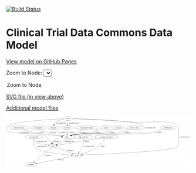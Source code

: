 <link rel='stylesheet' href="assets/style.css">
<link rel='stylesheet' href="https://unpkg.com/leaflet@1.5.1/dist/leaflet.css" integrity="sha512-xwE/Az9zrjBIphAcBb3F6JVqxf46+CDLwfLMHloNu6KEQCAWi6HcDUbeOfBIptF7tcCzusKFjFw2yuvEpDL9wQ==" crossorigin="">
<script type="text/javascript" src="https://code.jquery.com/jquery-3.2.1.min.js"></script>
<script type="text/javascript"  src="https://unpkg.com/leaflet@1.5.1/dist/leaflet.js"></script>
<script type="text/javascript" src="assets/actions.js"></script>

[![Build Status](https://travis-ci.org/CBIIT/ctdc-model.svg?branch=master)](https://travis-ci.org/CBIIT/ctdc-model)

# Clinical Trial Data Commons Data Model

[View model on GitHub Pages](https://cbiit.github.io/ctdc-model/)




Zoom to Node: <select id="node_select">
  <option value="">Zoom to Node</option>
</select>
<div id="model"></div>

<p>
<a href="./model-desc/ctdc-model.svg">SVG file (in view above)</a>
<p>
<a href="./model-desc">Additional model files</a>
<div id='graph' style='display:off;'>
<svg width="1747pt" height="479pt"
 viewBox="0.00 0.00 1747.41 479.00" xmlns="http://www.w3.org/2000/svg" xmlns:xlink="http://www.w3.org/1999/xlink">
<g id="graph0" class="graph" transform="scale(1 1) rotate(0) translate(4 475)">
<title>Perl</title>
<polygon fill="#ffffff" stroke="transparent" points="-4,4 -4,-475 1743.4085,-475 1743.4085,4 -4,4"/>
<!-- targeted_therapy -->
<g id="node1" class="node">
<title>targeted_therapy</title>
<ellipse fill="none" stroke="#000000" cx="119.4085" cy="-366" rx="91.784" ry="18"/>
<text text-anchor="middle" x="119.4085" y="-362.3" font-family="Times,serif" font-size="14.00" fill="#000000">targeted_therapy</text>
</g>
<!-- subject -->
<g id="node10" class="node">
<title>subject</title>
<ellipse fill="none" stroke="#000000" cx="572.4085" cy="-279" rx="44.6926" ry="18"/>
<text text-anchor="middle" x="572.4085" y="-275.3" font-family="Times,serif" font-size="14.00" fill="#000000">subject</text>
</g>
<!-- targeted_therapy&#45;&gt;subject -->
<g id="edge20" class="edge">
<title>targeted_therapy&#45;&gt;subject</title>
<path fill="none" stroke="#000000" d="M164.4215,-350.1726C198.1666,-338.8592 245.692,-324.0862 288.4085,-315 331.0639,-305.9268 448.6971,-292.3758 518.4667,-284.7499"/>
<polygon fill="#000000" stroke="#000000" points="519.2538,-288.185 528.8165,-283.6237 518.4965,-281.2261 519.2538,-288.185"/>
<text text-anchor="middle" x="325.4085" y="-318.8" font-family="Times,serif" font-size="14.00" fill="#000000">of_subject</text>
</g>
<!-- program -->
<g id="node2" class="node">
<title>program</title>
<ellipse fill="none" stroke="#000000" cx="232.4085" cy="-18" rx="50.8918" ry="18"/>
<text text-anchor="middle" x="232.4085" y="-14.3" font-family="Times,serif" font-size="14.00" fill="#000000">program</text>
</g>
<!-- demographic -->
<g id="node3" class="node">
<title>demographic</title>
<ellipse fill="none" stroke="#000000" cx="300.4085" cy="-366" rx="71.4873" ry="18"/>
<text text-anchor="middle" x="300.4085" y="-362.3" font-family="Times,serif" font-size="14.00" fill="#000000">demographic</text>
</g>
<!-- demographic&#45;&gt;subject -->
<g id="edge21" class="edge">
<title>demographic&#45;&gt;subject</title>
<path fill="none" stroke="#000000" d="M328.3944,-349.1822C347.9674,-338.0641 375.0447,-323.9428 400.4085,-315 439.4275,-301.2428 485.3739,-291.9586 519.9588,-286.2689"/>
<polygon fill="#000000" stroke="#000000" points="520.5285,-289.7224 529.8509,-284.6883 519.4239,-282.8101 520.5285,-289.7224"/>
<text text-anchor="middle" x="437.4085" y="-318.8" font-family="Times,serif" font-size="14.00" fill="#000000">of_subject</text>
</g>
<!-- associated_link -->
<g id="node4" class="node">
<title>associated_link</title>
<ellipse fill="none" stroke="#000000" cx="258.4085" cy="-279" rx="82.5854" ry="18"/>
<text text-anchor="middle" x="258.4085" y="-275.3" font-family="Times,serif" font-size="14.00" fill="#000000">associated_link</text>
</g>
<!-- project -->
<g id="node6" class="node">
<title>project</title>
<ellipse fill="none" stroke="#000000" cx="665.4085" cy="-105" rx="44.393" ry="18"/>
<text text-anchor="middle" x="665.4085" y="-101.3" font-family="Times,serif" font-size="14.00" fill="#000000">project</text>
</g>
<!-- associated_link&#45;&gt;project -->
<g id="edge10" class="edge">
<title>associated_link&#45;&gt;project</title>
<path fill="none" stroke="#000000" d="M255.7074,-260.6669C253.3513,-236.8682 253.4227,-195.81 277.4085,-174 325.5289,-130.2448 516.1776,-113.4234 611.1114,-107.6635"/>
<polygon fill="#000000" stroke="#000000" points="611.594,-111.1413 621.3718,-107.0616 611.1839,-104.1534 611.594,-111.1413"/>
<text text-anchor="middle" x="334.9085" y="-188.3" font-family="Times,serif" font-size="14.00" fill="#000000">associated_with</text>
</g>
<!-- study -->
<g id="node9" class="node">
<title>study</title>
<ellipse fill="none" stroke="#000000" cx="437.4085" cy="-192" rx="36.2938" ry="18"/>
<text text-anchor="middle" x="437.4085" y="-188.3" font-family="Times,serif" font-size="14.00" fill="#000000">study</text>
</g>
<!-- associated_link&#45;&gt;study -->
<g id="edge9" class="edge">
<title>associated_link&#45;&gt;study</title>
<path fill="none" stroke="#000000" d="M259.9552,-260.9669C261.8592,-249.9124 266.0796,-236.3295 275.4085,-228 304.2131,-202.2812 322.7167,-218.3955 360.4085,-210 371.4887,-207.532 383.4444,-204.7804 394.554,-202.1859"/>
<polygon fill="#000000" stroke="#000000" points="395.5331,-205.5514 404.4695,-199.86 393.9344,-198.7363 395.5331,-205.5514"/>
<text text-anchor="middle" x="332.9085" y="-231.8" font-family="Times,serif" font-size="14.00" fill="#000000">associated_with</text>
</g>
<!-- diagnosis -->
<g id="node5" class="node">
<title>diagnosis</title>
<ellipse fill="none" stroke="#000000" cx="444.4085" cy="-366" rx="54.6905" ry="18"/>
<text text-anchor="middle" x="444.4085" y="-362.3" font-family="Times,serif" font-size="14.00" fill="#000000">diagnosis</text>
</g>
<!-- diagnosis&#45;&gt;subject -->
<g id="edge19" class="edge">
<title>diagnosis&#45;&gt;subject</title>
<path fill="none" stroke="#000000" d="M458.82,-348.3309C468.1539,-337.6927 481.0293,-324.428 494.4085,-315 505.1828,-307.4077 517.8137,-300.7671 529.7354,-295.3259"/>
<polygon fill="#000000" stroke="#000000" points="531.341,-298.4437 539.0953,-291.2241 528.5313,-292.0323 531.341,-298.4437"/>
<text text-anchor="middle" x="531.4085" y="-318.8" font-family="Times,serif" font-size="14.00" fill="#000000">of_subject</text>
</g>
<!-- project&#45;&gt;program -->
<g id="edge5" class="edge">
<title>project&#45;&gt;program</title>
<path fill="none" stroke="#000000" d="M625.4491,-96.9712C547.433,-81.2959 374.7823,-46.6063 286.5746,-28.8833"/>
<polygon fill="#000000" stroke="#000000" points="287.2562,-25.4503 276.7627,-26.9118 285.8773,-32.3132 287.2562,-25.4503"/>
<text text-anchor="middle" x="514.4085" y="-57.8" font-family="Times,serif" font-size="14.00" fill="#000000">belongs_to</text>
</g>
<!-- specimen -->
<g id="node7" class="node">
<title>specimen</title>
<ellipse fill="none" stroke="#000000" cx="572.4085" cy="-366" rx="55.4913" ry="18"/>
<text text-anchor="middle" x="572.4085" y="-362.3" font-family="Times,serif" font-size="14.00" fill="#000000">specimen</text>
</g>
<!-- specimen&#45;&gt;subject -->
<g id="edge22" class="edge">
<title>specimen&#45;&gt;subject</title>
<path fill="none" stroke="#000000" d="M572.4085,-347.9735C572.4085,-336.1918 572.4085,-320.5607 572.4085,-307.1581"/>
<polygon fill="#000000" stroke="#000000" points="575.9086,-307.0033 572.4085,-297.0034 568.9086,-307.0034 575.9086,-307.0033"/>
<text text-anchor="middle" x="609.4085" y="-318.8" font-family="Times,serif" font-size="14.00" fill="#000000">of_subject</text>
</g>
<!-- non_targeted_therapy -->
<g id="node8" class="node">
<title>non_targeted_therapy</title>
<ellipse fill="none" stroke="#000000" cx="759.4085" cy="-366" rx="113.9803" ry="18"/>
<text text-anchor="middle" x="759.4085" y="-362.3" font-family="Times,serif" font-size="14.00" fill="#000000">non_targeted_therapy</text>
</g>
<!-- non_targeted_therapy&#45;&gt;subject -->
<g id="edge24" class="edge">
<title>non_targeted_therapy&#45;&gt;subject</title>
<path fill="none" stroke="#000000" d="M722.5997,-348.7192C701.4847,-338.8209 674.4708,-326.182 650.4085,-315 637.6905,-309.0898 623.7919,-302.6644 611.2959,-296.8996"/>
<polygon fill="#000000" stroke="#000000" points="612.603,-293.6482 602.0563,-292.6395 609.672,-300.005 612.603,-293.6482"/>
<text text-anchor="middle" x="717.4085" y="-318.8" font-family="Times,serif" font-size="14.00" fill="#000000">of_subject</text>
</g>
<!-- study&#45;&gt;program -->
<g id="edge3" class="edge">
<title>study&#45;&gt;program</title>
<path fill="none" stroke="#000000" d="M418.8546,-176.2518C382.651,-145.5229 302.4289,-77.4319 259.9834,-41.405"/>
<polygon fill="#000000" stroke="#000000" points="262.1582,-38.6601 252.2693,-34.8574 257.6284,-43.9969 262.1582,-38.6601"/>
<text text-anchor="middle" x="394.4085" y="-101.3" font-family="Times,serif" font-size="14.00" fill="#000000">belongs_to</text>
</g>
<!-- study&#45;&gt;project -->
<g id="edge4" class="edge">
<title>study&#45;&gt;project</title>
<path fill="none" stroke="#000000" d="M466.2849,-180.9814C506.0273,-165.8165 577.8374,-138.4153 623.4926,-120.9942"/>
<polygon fill="#000000" stroke="#000000" points="625.002,-124.1645 633.0971,-117.3294 622.5064,-117.6245 625.002,-124.1645"/>
<text text-anchor="middle" x="604.4085" y="-144.8" font-family="Times,serif" font-size="14.00" fill="#000000">belongs_to</text>
</g>
<!-- subject&#45;&gt;study -->
<g id="edge6" class="edge">
<title>subject&#45;&gt;study</title>
<path fill="none" stroke="#000000" d="M529.6174,-273.1418C494.8154,-267.4061 449.6905,-257.4181 438.4085,-243 433.4755,-236.6958 431.9014,-228.4852 431.9293,-220.5004"/>
<polygon fill="#000000" stroke="#000000" points="435.4356,-220.5595 432.7408,-210.3131 428.4577,-220.0036 435.4356,-220.5595"/>
<text text-anchor="middle" x="477.4085" y="-231.8" font-family="Times,serif" font-size="14.00" fill="#000000">belongs_to</text>
</g>
<!-- surgery -->
<g id="node11" class="node">
<title>surgery</title>
<ellipse fill="none" stroke="#000000" cx="938.4085" cy="-366" rx="46.5926" ry="18"/>
<text text-anchor="middle" x="938.4085" y="-362.3" font-family="Times,serif" font-size="14.00" fill="#000000">surgery</text>
</g>
<!-- surgery&#45;&gt;subject -->
<g id="edge18" class="edge">
<title>surgery&#45;&gt;subject</title>
<path fill="none" stroke="#000000" d="M902.6432,-354.205C895.9381,-352.0787 888.9736,-349.9273 882.4085,-348 827.6885,-331.9357 814.3257,-326.2078 758.4085,-315 700.3536,-303.3637 684.0773,-310.42 626.4085,-297 622.8293,-296.1671 619.1504,-295.1963 615.4764,-294.1453"/>
<polygon fill="#000000" stroke="#000000" points="616.4198,-290.774 605.8341,-291.2155 614.3846,-297.4717 616.4198,-290.774"/>
<text text-anchor="middle" x="857.4085" y="-318.8" font-family="Times,serif" font-size="14.00" fill="#000000">of_subject</text>
</g>
<!-- principal_investigator -->
<g id="node12" class="node">
<title>principal_investigator</title>
<ellipse fill="none" stroke="#000000" cx="944.4085" cy="-279" rx="113.18" ry="18"/>
<text text-anchor="middle" x="944.4085" y="-275.3" font-family="Times,serif" font-size="14.00" fill="#000000">principal_investigator</text>
</g>
<!-- principal_investigator&#45;&gt;project -->
<g id="edge2" class="edge">
<title>principal_investigator&#45;&gt;project</title>
<path fill="none" stroke="#000000" d="M931.059,-261.1076C913.1357,-238.1695 879.2565,-198.4482 842.4085,-174 802.1697,-147.302 750.0601,-128.5724 712.8211,-117.4296"/>
<polygon fill="#000000" stroke="#000000" points="713.7934,-114.0674 703.2132,-114.6239 711.8312,-120.7868 713.7934,-114.0674"/>
<text text-anchor="middle" x="909.9085" y="-188.3" font-family="Times,serif" font-size="14.00" fill="#000000">directs</text>
</g>
<!-- principal_investigator&#45;&gt;study -->
<g id="edge1" class="edge">
<title>principal_investigator&#45;&gt;study</title>
<path fill="none" stroke="#000000" d="M869.0318,-265.538C810.5187,-255.1378 727.3473,-240.4635 654.4085,-228 594.8166,-217.8171 525.9442,-206.4616 482.0578,-199.2777"/>
<polygon fill="#000000" stroke="#000000" points="482.4361,-195.7931 472.0023,-197.6331 481.3062,-202.7013 482.4361,-195.7931"/>
<text text-anchor="middle" x="758.9085" y="-231.8" font-family="Times,serif" font-size="14.00" fill="#000000">directs</text>
</g>
<!-- image_collection -->
<g id="node13" class="node">
<title>image_collection</title>
<ellipse fill="none" stroke="#000000" cx="724.4085" cy="-279" rx="89.0842" ry="18"/>
<text text-anchor="middle" x="724.4085" y="-275.3" font-family="Times,serif" font-size="14.00" fill="#000000">image_collection</text>
</g>
<!-- image_collection&#45;&gt;project -->
<g id="edge8" class="edge">
<title>image_collection&#45;&gt;project</title>
<path fill="none" stroke="#000000" d="M728.5619,-260.8442C730.133,-251.006 730.9908,-238.7059 728.4085,-228 719.7788,-192.2213 698.8697,-155.1557 683.4963,-131.1927"/>
<polygon fill="#000000" stroke="#000000" points="686.3239,-129.1221 677.9125,-122.6801 680.4708,-132.9615 686.3239,-129.1221"/>
<text text-anchor="middle" x="780.9085" y="-188.3" font-family="Times,serif" font-size="14.00" fill="#000000">associated_with</text>
</g>
<!-- image_collection&#45;&gt;study -->
<g id="edge7" class="edge">
<title>image_collection&#45;&gt;study</title>
<path fill="none" stroke="#000000" d="M658.6998,-266.8277C607.8405,-257.3078 545.1039,-245.3082 539.4085,-243 528.0981,-238.4161 527.1025,-233.8803 516.4085,-228 503.2302,-220.7537 488.3231,-213.687 475.0371,-207.7608"/>
<polygon fill="#000000" stroke="#000000" points="476.2606,-204.4755 465.6971,-203.6609 473.4469,-210.8852 476.2606,-204.4755"/>
<text text-anchor="middle" x="596.9085" y="-231.8" font-family="Times,serif" font-size="14.00" fill="#000000">associated_with</text>
</g>
<!-- exposure -->
<g id="node14" class="node">
<title>exposure</title>
<ellipse fill="none" stroke="#000000" cx="1056.4085" cy="-366" rx="53.0913" ry="18"/>
<text text-anchor="middle" x="1056.4085" y="-362.3" font-family="Times,serif" font-size="14.00" fill="#000000">exposure</text>
</g>
<!-- exposure&#45;&gt;subject -->
<g id="edge23" class="edge">
<title>exposure&#45;&gt;subject</title>
<path fill="none" stroke="#000000" d="M1021.9114,-352.1377C990.3269,-340.1068 942.006,-323.3464 898.4085,-315 779.4162,-292.2198 745.2911,-320.3465 626.4085,-297 622.5904,-296.2502 618.6693,-295.3052 614.7672,-294.2428"/>
<polygon fill="#000000" stroke="#000000" points="615.7586,-290.8862 605.1764,-291.4045 613.7721,-297.5984 615.7586,-290.8862"/>
<text text-anchor="middle" x="992.4085" y="-318.8" font-family="Times,serif" font-size="14.00" fill="#000000">of_subject</text>
</g>
<!-- subject_status -->
<g id="node15" class="node">
<title>subject_status</title>
<ellipse fill="none" stroke="#000000" cx="1206.4085" cy="-366" rx="78.7863" ry="18"/>
<text text-anchor="middle" x="1206.4085" y="-362.3" font-family="Times,serif" font-size="14.00" fill="#000000">subject_status</text>
</g>
<!-- subject_status&#45;&gt;subject -->
<g id="edge16" class="edge">
<title>subject_status&#45;&gt;subject</title>
<path fill="none" stroke="#000000" d="M1164.7735,-350.6245C1130.1403,-338.5923 1079.2729,-322.6577 1033.4085,-315 854.815,-285.1814 804.4517,-329.9457 626.4085,-297 622.5293,-296.2822 618.5467,-295.3505 614.5874,-294.2891"/>
<polygon fill="#000000" stroke="#000000" points="615.4467,-290.8937 604.8655,-291.4315 613.4726,-297.6096 615.4467,-290.8937"/>
<text text-anchor="middle" x="1132.4085" y="-318.8" font-family="Times,serif" font-size="14.00" fill="#000000">of_subject</text>
</g>
<!-- data_file -->
<g id="node16" class="node">
<title>data_file</title>
<ellipse fill="none" stroke="#000000" cx="582.4085" cy="-453" rx="50.8918" ry="18"/>
<text text-anchor="middle" x="582.4085" y="-449.3" font-family="Times,serif" font-size="14.00" fill="#000000">data_file</text>
</g>
<!-- data_file&#45;&gt;diagnosis -->
<g id="edge11" class="edge">
<title>data_file&#45;&gt;diagnosis</title>
<path fill="none" stroke="#000000" d="M537.1859,-444.6854C506.5103,-438.1728 469.58,-428.3363 458.4085,-417 452.3606,-410.8628 448.8654,-402.3718 446.8641,-394.0774"/>
<polygon fill="#000000" stroke="#000000" points="450.3078,-393.4515 445.0928,-384.229 443.4183,-394.6907 450.3078,-393.4515"/>
<text text-anchor="middle" x="515.9085" y="-405.8" font-family="Times,serif" font-size="14.00" fill="#000000">associated_with</text>
</g>
<!-- data_file&#45;&gt;project -->
<g id="edge12" class="edge">
<title>data_file&#45;&gt;project</title>
<path fill="none" stroke="#000000" d="M632.8568,-450.7526C741.9414,-445.7709 1007.8872,-432.9679 1230.4085,-417 1318.4681,-410.6809 1624.4085,-454.286 1624.4085,-366 1624.4085,-366 1624.4085,-366 1624.4085,-192 1624.4085,-146.2215 922.1629,-115.0834 719.5327,-107.0515"/>
<polygon fill="#000000" stroke="#000000" points="719.5527,-103.5497 709.4228,-106.6536 719.2773,-110.5443 719.5527,-103.5497"/>
<text text-anchor="middle" x="1681.9085" y="-275.3" font-family="Times,serif" font-size="14.00" fill="#000000">associated_with</text>
</g>
<!-- data_file&#45;&gt;specimen -->
<g id="edge15" class="edge">
<title>data_file&#45;&gt;specimen</title>
<path fill="none" stroke="#000000" d="M580.3365,-434.9735C578.9823,-423.1918 577.1856,-407.5607 575.6451,-394.1581"/>
<polygon fill="#000000" stroke="#000000" points="579.097,-393.5383 574.4779,-384.0034 572.1428,-394.3376 579.097,-393.5383"/>
<text text-anchor="middle" x="635.9085" y="-405.8" font-family="Times,serif" font-size="14.00" fill="#000000">associated_with</text>
</g>
<!-- data_file&#45;&gt;study -->
<g id="edge13" class="edge">
<title>data_file&#45;&gt;study</title>
<path fill="none" stroke="#000000" d="M532.0486,-450.5854C400.1176,-443.7474 52.2434,-422.2265 18.4085,-384 -45.5951,-311.6889 76.3908,-322.6993 113.4085,-315 165.1202,-304.2445 303.4942,-321.2657 350.4085,-297 383.7837,-279.7372 409.2169,-243.5173 423.7265,-218.4835"/>
<polygon fill="#000000" stroke="#000000" points="426.9239,-219.9365 428.7464,-209.4996 420.8131,-216.522 426.9239,-219.9365"/>
<text text-anchor="middle" x="170.9085" y="-318.8" font-family="Times,serif" font-size="14.00" fill="#000000">associated_with</text>
</g>
<!-- data_file&#45;&gt;subject -->
<g id="edge14" class="edge">
<title>data_file&#45;&gt;subject</title>
<path fill="none" stroke="#000000" d="M633.2546,-451.9317C788.749,-448.1445 1250.0635,-432.8503 1294.4085,-384 1305.1628,-372.1532 1304.1204,-360.7153 1294.4085,-348 1260.5736,-303.7015 1228.5281,-323.3065 1173.4085,-315 932.8817,-278.7529 865.8371,-339.9068 626.4085,-297 622.5253,-296.3041 618.5399,-295.3875 614.5788,-294.336"/>
<polygon fill="#000000" stroke="#000000" points="615.4347,-290.9397 604.8543,-291.493 613.4704,-297.6585 615.4347,-290.9397"/>
<text text-anchor="middle" x="1358.9085" y="-362.3" font-family="Times,serif" font-size="14.00" fill="#000000">associated_with</text>
</g>
<!-- radiotherapy -->
<g id="node17" class="node">
<title>radiotherapy</title>
<ellipse fill="none" stroke="#000000" cx="1525.4085" cy="-366" rx="70.6878" ry="18"/>
<text text-anchor="middle" x="1525.4085" y="-362.3" font-family="Times,serif" font-size="14.00" fill="#000000">radiotherapy</text>
</g>
<!-- radiotherapy&#45;&gt;subject -->
<g id="edge17" class="edge">
<title>radiotherapy&#45;&gt;subject</title>
<path fill="none" stroke="#000000" d="M1483.002,-351.5127C1444.8903,-339.2432 1387.1244,-322.489 1335.4085,-315 1179.4292,-292.4125 781.6469,-324.218 626.4085,-297 622.5227,-296.3187 618.5356,-295.4121 614.5733,-294.3672"/>
<polygon fill="#000000" stroke="#000000" points="615.4269,-290.9704 604.847,-291.5339 613.4691,-297.6911 615.4269,-290.9704"/>
<text text-anchor="middle" x="1440.4085" y="-318.8" font-family="Times,serif" font-size="14.00" fill="#000000">of_subject</text>
</g>
</g>
</svg>
</div>
